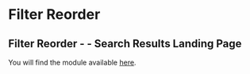 # Filter Reorder

## Filter Reorder - - Search Results Landing Page

You will find the module available [here](/modules/filter-reorder/landing).
